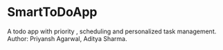 # SmartToDoApp
A todo app with priority , scheduling and personalized task management.
Author: Priyansh Agarwal, Aditya Sharma.